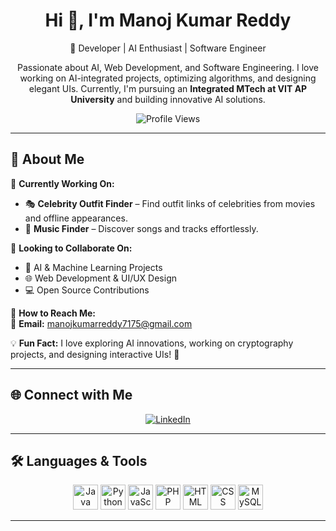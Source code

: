<h1 align="center">Hi 👋, I'm Manoj Kumar Reddy</h1>

<p align="center">
🚀 Developer | AI Enthusiast | Software Engineer  
</p>

<p align="center">
Passionate about AI, Web Development, and Software Engineering. I love working on 
AI-integrated projects, optimizing algorithms, and designing elegant UIs. Currently, 
I'm pursuing an <strong>Integrated MTech at VIT AP University</strong> and building innovative AI solutions.
</p>

<p align="center">
  <img src="https://komarev.com/ghpvc/?username=Manojkumarreddy7175&label=Profile%20views&color=0e75b6&style=flat" alt="Profile Views" /> 
</p>

---

## 🚀 About Me  
🔹 **Currently Working On:**  
- 🎭 **Celebrity Outfit Finder** – Find outfit links of celebrities from movies and offline appearances.  
- 🎵 **Music Finder** – Discover songs and tracks effortlessly.  

🔹 **Looking to Collaborate On:**  
- 🤖 AI & Machine Learning Projects  
- 🌐 Web Development & UI/UX Design  
- 💻 Open Source Contributions  

🔹 **How to Reach Me:**  
📧 **Email:** [manojkumarreddy7175@gmail.com](mailto:manojkumarreddy7175@gmail.com)  


💡 **Fun Fact:** I love exploring AI innovations, working on cryptography projects, and designing interactive UIs! 🚀  

---

## 🌐 Connect with Me  

<p align="center">
<a href="https://linkedin.com/in/manojkumarreddy7175" target="_blank">
  <img src="https://img.shields.io/badge/-LinkedIn-blue?style=flat-square&logo=linkedin" alt="LinkedIn" />
</a>

</p>

---

## 🛠️ Languages & Tools  

<p align="center"> 
  <img src="https://cdn.jsdelivr.net/gh/devicons/devicon/icons/java/java-original.svg" alt="Java" width="40" height="40"/>
  <img src="https://cdn.jsdelivr.net/gh/devicons/devicon/icons/python/python-original.svg" alt="Python" width="40" height="40"/> 
  <img src="https://cdn.jsdelivr.net/gh/devicons/devicon/icons/javascript/javascript-original.svg" alt="JavaScript" width="40" height="40"/>
  <img src="https://cdn.jsdelivr.net/gh/devicons/devicon/icons/php/php-original.svg" alt="PHP" width="40" height="40"/>
  <img src="https://cdn.jsdelivr.net/gh/devicons/devicon/icons/html5/html5-original.svg" alt="HTML" width="40" height="40"/> 
  <img src="https://cdn.jsdelivr.net/gh/devicons/devicon/icons/css3/css3-original.svg" alt="CSS" width="40" height="40"/> 
  <img src="https://cdn.jsdelivr.net/gh/devicons/devicon/icons/mysql/mysql-original.svg" alt="MySQL" width="40" height="40"/>
</p>

---


